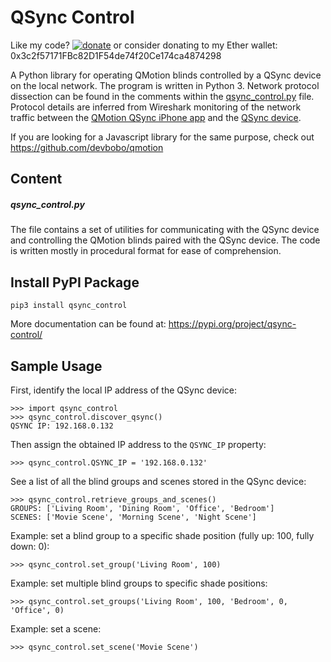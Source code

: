 # QSync Control

Like my code? [![donate](https://img.shields.io/badge/%24-Buy%20me%20a%20coffee-ef864e.svg)](https://www.buymeacoffee.com/exitexit) or consider donating to my Ether wallet: 0x3c2f57171FBc82D1F54de74f20Ce174ca4874298

A Python library for operating QMotion blinds controlled by a QSync device on the local network. The program is written in Python 3.
Network protocol dissection can be found in the comments within the [qsync_control.py](./qsync_control.py) file. Protocol details are inferred from Wireshark monitoring of the network traffic between the [QMotion QSync iPhone app](https://apps.apple.com/us/app/qmotion-qsync/id1269686306) and the [QSync device](http://www.qmotionshades.com/products/25-controls/218-qsync).

If you are looking for a Javascript library for the same purpose, check out https://github.com/devbobo/qmotion

## Content

##### qsync_control.py
The file contains a set of utilities for communicating with the QSync device and controlling the QMotion blinds paired with the QSync device. The code is written mostly in procedural format for ease of comprehension.

## Install PyPI Package
```
pip3 install qsync_control
```
More documentation can be found at: https://pypi.org/project/qsync-control/

## Sample Usage

First, identify the local IP address of the QSync device:
```
>>> import qsync_control
>>> qsync_control.discover_qsync()
QSYNC IP: 192.168.0.132
```
Then assign the obtained IP address to the `QSYNC_IP` property:
```
>>> qsync_control.QSYNC_IP = '192.168.0.132'
```
See a list of all the blind groups and scenes stored in the QSync device:
```
>>> qsync_control.retrieve_groups_and_scenes()
GROUPS: ['Living Room', 'Dining Room', 'Office', 'Bedroom']
SCENES: ['Movie Scene', 'Morning Scene', 'Night Scene']
```

Example: set a blind group to a specific shade position (fully up: 100, fully down: 0):
```
>>> qsync_control.set_group('Living Room', 100)
```
Example: set multiple blind groups to specific shade positions:
```
>>> qsync_control.set_groups('Living Room', 100, 'Bedroom', 0, 'Office', 0)
```
Example: set a scene:
```
>>> qsync_control.set_scene('Movie Scene')
```
